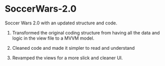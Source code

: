 # SoccerWars-2.0
 Soccer Wars 2.0 with an updated structure and code.
 
 1. Transformed the original coding structure from having all the data and logic in the view file to a MVVM model.
 
 2. Cleaned code and made it simpler to read and understand
 
 3. Revamped the views for a more slick and cleaner UI.
